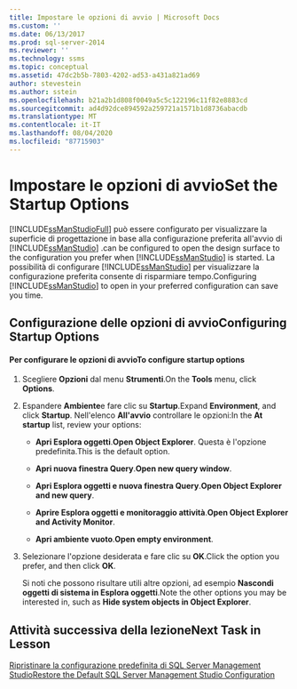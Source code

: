 ```yaml
---
title: Impostare le opzioni di avvio | Microsoft Docs
ms.custom: ''
ms.date: 06/13/2017
ms.prod: sql-server-2014
ms.reviewer: ''
ms.technology: ssms
ms.topic: conceptual
ms.assetid: 47dc2b5b-7803-4202-ad53-a431a821ad69
author: stevestein
ms.author: sstein
ms.openlocfilehash: b21a2b1d808f0049a5c5c122196c11f82e8883cd
ms.sourcegitcommit: ad4d92dce894592a259721a1571b1d8736abacdb
ms.translationtype: MT
ms.contentlocale: it-IT
ms.lasthandoff: 08/04/2020
ms.locfileid: "87715903"
---
```

# <a name="set-the-startup-options"></a><span data-ttu-id="b0a7a-102">Impostare le opzioni di avvio</span><span class="sxs-lookup"><span data-stu-id="b0a7a-102">Set the Startup Options</span></span>
  [!INCLUDE[ssManStudioFull](../../includes/ssmanstudiofull-md.md)] <span data-ttu-id="b0a7a-103">può essere configurato per visualizzare la superficie di progettazione in base alla configurazione preferita all'avvio di [!INCLUDE[ssManStudio](../../includes/ssmanstudio-md.md)] .</span><span class="sxs-lookup"><span data-stu-id="b0a7a-103">can be configured to open the design surface to the configuration you prefer when [!INCLUDE[ssManStudio](../../includes/ssmanstudio-md.md)] is started.</span></span> <span data-ttu-id="b0a7a-104">La possibilità di configurare [!INCLUDE[ssManStudio](../../includes/ssmanstudio-md.md)] per visualizzare la configurazione preferita consente di risparmiare tempo.</span><span class="sxs-lookup"><span data-stu-id="b0a7a-104">Configuring [!INCLUDE[ssManStudio](../../includes/ssmanstudio-md.md)] to open in your preferred configuration can save you time.</span></span>  
  
## <a name="configuring-startup-options"></a><span data-ttu-id="b0a7a-105">Configurazione delle opzioni di avvio</span><span class="sxs-lookup"><span data-stu-id="b0a7a-105">Configuring Startup Options</span></span>  
  
#### <a name="to-configure-startup-options"></a><span data-ttu-id="b0a7a-106">Per configurare le opzioni di avvio</span><span class="sxs-lookup"><span data-stu-id="b0a7a-106">To configure startup options</span></span>  
  
1.  <span data-ttu-id="b0a7a-107">Scegliere **Opzioni** dal menu **Strumenti**.</span><span class="sxs-lookup"><span data-stu-id="b0a7a-107">On the **Tools** menu, click **Options**.</span></span>  
  
2.  <span data-ttu-id="b0a7a-108">Espandere **Ambiente**e fare clic su **Startup**.</span><span class="sxs-lookup"><span data-stu-id="b0a7a-108">Expand **Environment**, and click **Startup**.</span></span> <span data-ttu-id="b0a7a-109">Nell'elenco **All'avvio** controllare le opzioni:</span><span class="sxs-lookup"><span data-stu-id="b0a7a-109">In the **At startup** list, review your options:</span></span>  
  
    -   <span data-ttu-id="b0a7a-110">**Apri Esplora oggetti**.</span><span class="sxs-lookup"><span data-stu-id="b0a7a-110">**Open Object Explorer**.</span></span> <span data-ttu-id="b0a7a-111">Questa è l'opzione predefinita.</span><span class="sxs-lookup"><span data-stu-id="b0a7a-111">This is the default option.</span></span>  
  
    -   <span data-ttu-id="b0a7a-112">**Apri nuova finestra Query**.</span><span class="sxs-lookup"><span data-stu-id="b0a7a-112">**Open new query window**.</span></span>  
  
    -   <span data-ttu-id="b0a7a-113">**Apri Esplora oggetti e nuova finestra Query**.</span><span class="sxs-lookup"><span data-stu-id="b0a7a-113">**Open Object Explorer and new query**.</span></span>  
  
    -   <span data-ttu-id="b0a7a-114">**Aprire Esplora oggetti e monitoraggio attività**.</span><span class="sxs-lookup"><span data-stu-id="b0a7a-114">**Open Object Explorer and Activity Monitor**.</span></span>  
  
    -   <span data-ttu-id="b0a7a-115">**Apri ambiente vuoto**.</span><span class="sxs-lookup"><span data-stu-id="b0a7a-115">**Open empty environment**.</span></span>  
  
3.  <span data-ttu-id="b0a7a-116">Selezionare l'opzione desiderata e fare clic su **OK**.</span><span class="sxs-lookup"><span data-stu-id="b0a7a-116">Click the option you prefer, and then click **OK**.</span></span>  
  
     <span data-ttu-id="b0a7a-117">Si noti che possono risultare utili altre opzioni, ad esempio **Nascondi oggetti di sistema in Esplora oggetti**.</span><span class="sxs-lookup"><span data-stu-id="b0a7a-117">Note the other options you may be interested in, such as **Hide system objects in Object Explorer**.</span></span>  
  
## <a name="next-task-in-lesson"></a><span data-ttu-id="b0a7a-118">Attività successiva della lezione</span><span class="sxs-lookup"><span data-stu-id="b0a7a-118">Next Task in Lesson</span></span>  
 [<span data-ttu-id="b0a7a-119">Ripristinare la configurazione predefinita di SQL Server Management Studio</span><span class="sxs-lookup"><span data-stu-id="b0a7a-119">Restore the Default SQL Server Management Studio Configuration</span></span>](lesson-1-8-restore-the-default-sql-server-management-studio-configuration.md)  
  
  

